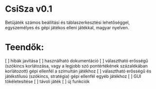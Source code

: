 # CsiSza v0.1

Betűjáték számos beállítási és táblaszerkesztési lehetőséggel, egyszemélyes
és gépi játékos elleni játékkal, magyar nyelven.



# Teendők:
  [ ] hibák javítása
  [ ] használható dokumentáció
  [ ] választható erősségű (szókincs korlátozása, vagy a legjobb szó pontértékének százalékában
     korlátozott) gépi ellenfél a szimultán játékhoz
  [ ] választható erősségű és játékstílusú (szókincs, stratégia) gépi ellenfél egyéb játékhoz
  [ ] GUI tökéletesítése
  [ ] távoli játék
  [ ] új funkciók


